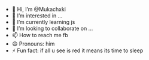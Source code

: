 - 👋 Hi, I’m @Mukachxki
- 👀 I’m interested in ...
- 🌱 I’m currently learning js
- 💞️ I’m looking to collaborate on ...
- 📫 How to reach me fb
- 😄 Pronouns: him
- ⚡ Fun fact: if all u see is red it means its time to sleep

<!---
Mukachxki/Mukachxki is a ✨ special ✨ repository because its `README.md` (this file) appears on your GitHub profile.
You can click the Preview link to take a look at your changes.
--->
